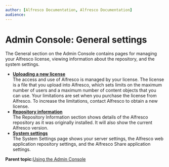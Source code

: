 ```yaml
---
author: [Alfresco Documentation, Alfresco Documentation]
audience: 
---
```


# Admin Console: General settings

The General section on the Admin Console contains pages for managing your Alfresco license, viewing information about the repository, and the system settings.

-   **[Uploading a new license](../tasks/at-adminconsole-license.md)**  
The access and use of Alfresco is managed by your license. The license is a file that you upload into Alfresco, which sets limits on the maximum number of users and a maximum number of content objects that you can use. Your limitations are set when you purchase the license from Alfresco. To increase the limitations, contact Alfresco to obtain a new license.
-   **[Repository information](../tasks/adminconsole-repoinfo.md)**  
The Repository Information section shows details of the Alfresco repository as it was originally installed. It will also show the current Alfresco version.
-   **[System settings](../tasks/adminconsole-systemsettings.md)**  
The System Settings page shows your server settings, the Alfresco web application repository settings, and the Alfresco Share application settings.

**Parent topic:**[Using the Admin Console](../concepts/at-adminconsole.md)

